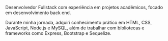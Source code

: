 Desenvolvedor Fullstack com experiência em projetos acadêmicos, focado em desenvolvimento back end. 

Durante minha jornada, adquiri conhecimento prático em HTML, CSS, JavaScript, Node.js e MySQL, além de trabalhar com bibliotecas e frameworks como Express, Bootstrap e Sequelize.


